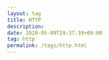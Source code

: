 ```yaml
---
layout: tag
title: HTTP
description: 
date: 2020-05-09T19:37:39+09:00
tag: http
permalink: /tags/http.html
---
```

